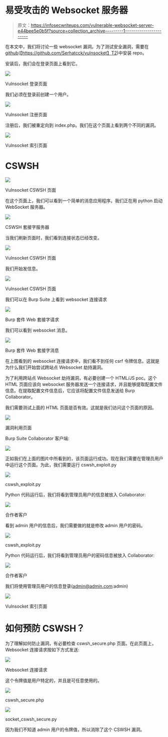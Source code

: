 # 易受攻击的 Websocket 服务器

> 原文：<https://infosecwriteups.com/vulnerable-websocket-server-e44bee5e0b5f?source=collection_archive---------1----------------------->

在本文中，我们将讨论一些 websocket 漏洞。为了测试安全漏洞，需要在[github](https://github.com/Serhatcck/vulnsocket)(【https://github.com/Serhatcck/vulnsocket】T2)中安装 repo。

安装后，我们会在登录页面上看到它。

![](img/ecc0521734a8a44434cc8f909a498dc6.png)

Vulnsocket 登录页面

我们必须在登录前创建一个用户。

![](img/30ce04f0005fe14d552398648f24ebe1.png)

Vulnsocket 注册页面

注册后，我们被重定向到 index.php。我们在这个页面上看到两个不同的漏洞。

![](img/95245fc97082ba0176916114ef561b32.png)

Vulnsocket 索引页面

# CSWSH

![](img/567f813eaa53e029b283a174acb84367.png)

Vulnsocket CSWSH 页面

在这个页面上，我们可以看到一个简单的消息应用程序。我们正在用 python 启动 WebSocket 服务器。

![](img/59f197d50c38ca675ec7ed05a6fb4536.png)

CSWSH 套接字服务器

当我们刷新页面时，我们看到连接状态已经改变。

![](img/9e71ba056dec8abb1d1ef8c3af75ac62.png)

Vulnsocket CSWSH 页面

我们开始发信息。

![](img/4178be3778c6cb9d4b55ea5382fa45d3.png)

Vulnsocket CSWSH 页面

我们可以在 Burp Suite 上看到 websocket 连接请求

![](img/38a036cacaaf0e04190fad2dad653cbe.png)

Burp 套件 Web 套接字请求

我们可以看到 websocket 消息。

![](img/bea6b8b1f074c452350186cbef18a9a5.png)

Burp 套件 Web 套接字消息

在上图看到的 websocket 连接请求中，我们看不到任何 csrf 令牌信息。这就是为什么我们开始尝试跨站点 Websocket 劫持漏洞。

为了利用跨站点 Websocket 劫持漏洞，有必要创建一个 HTML/JS poc。这个 HTML 页面应该向 websocket 服务器发送一个连接请求，并且能够提取配置文件信息。在提取配置文件信息后，它应该将配置文件信息发送给 Burp Collaborator。

我们需要测试上面的 HTML 页面是否有效。这就是我们访问这个页面的原因。

![](img/2578928f0fb62a3143e7ff8c8556b332.png)

漏洞利用页面

Burp Suite Collaborator 客户端:

![](img/4eac4c82c5e5ba853a03f3559242f6d3.png)

正如我们在上面的图片中所看到的，该页面运行成功。现在我们需要在管理员用户中运行这个页面。为此，我们需要运行 cswsh_exploit.py

![](img/551b3320e39b20b9095e390a9ab2c57f.png)

cswsh_exploit.py

Python 代码运行后，我们将看到管理员用户的信息被放入 Collaborator:

![](img/b3f5b46d637dc5b5301714988908332c.png)

合作者客户

看到 admin 用户的信息后，我们需要做的就是修改 admin 用户的密码。

![](img/bb27fb2b0a842024a57a7d061e51ab97.png)

cswsh_exploit.py

Python 代码运行后，我们将看到管理员用户的密码信息被放入 Collaborator:

![](img/5bdbb95ae0c56f4e8d45ac594a9c6cf1.png)

合作者客户

我们将使用管理员用户的信息登录(admin@admin.com:admin)

![](img/38d52114d987a453445be10468f743b9.png)

Vulnsocket 索引页面

# 如何预防 CSWSH？

为了理解如何防止漏洞，有必要检查 cswsh_secure.php 页面。在此页面上，Websocket 连接请求按如下方式发送:

![](img/a06324284d77d47e70353d21715adeda.png)

Websocket 连接请求

这个令牌值是用户特定的，并且是可任意使用的。

![](img/59c21e668abf60d20f538cc1a0ec30df.png)

cswsh_secure.php

![](img/778a778a4c1ea2604c669bae5cb16a3e.png)

socket_cswsh_secure.py

因为我们不知道 admin 用户的令牌值，所以消除了这个 CSWSH 漏洞。